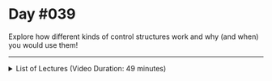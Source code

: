 # Day #039
Explore how different kinds of control structures work and why (and when) you would use them!

---

<details>
    <summary>List of Lectures (Video Duration: 49 minutes)</summary>
    <ul>
        <li>Practice Time: Setup & The "for" Loop</li>
        <li>Practice Time: The "for-of" Loop</li>
        <li>Practice Time: The "for-in" Loop</li>
        <li>Practice Time: The "while" Loop</li>
        <li>Module Summary</li>
        <li>Quiz 9 - Learning Checks: Loops</li>
    </ul>
</details>
